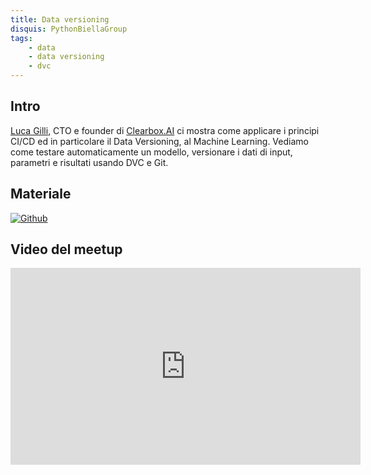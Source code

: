 ```yaml
---
title: Data versioning
disquis: PythonBiellaGroup
tags:
    - data
    - data versioning
    - dvc
---
```


## Intro

[Luca Gilli](https://www.linkedin.com/in/luca-gilli/), CTO e founder di [Clearbox.AI](https://www.clearbox.ai/) ci mostra come applicare i principi CI/CD ed in particolare il Data Versioning, al Machine Learning.
Vediamo come testare automaticamente un modello, versionare i dati di input, parametri e risultati usando DVC e Git.

## Materiale

[![Github](https://img.shields.io/badge/GitHub-181717.svg?style=for-the-badge&logo=GitHub&logoColor=white)](https://github.com/gillus/DVC_Python_Biella)

## Video del meetup
<iframe width="560" height="315" src="https://www.youtube.com/embed/A2REtCj4JnM" title="YouTube video player" frameborder="0" allow="accelerometer; autoplay; clipboard-write; encrypted-media; gyroscope; picture-in-picture; web-share" allowfullscreen></iframe>